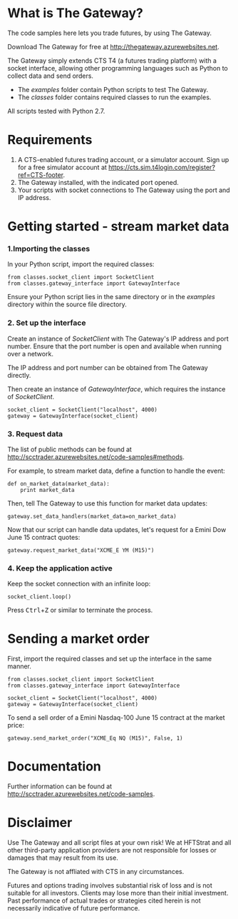 What is The Gateway?
===
The code samples here lets you trade futures, by using The Gateway.

Download The Gateway for free at http://thegateway.azurewebsites.net.

The Gateway simply extends CTS T4 (a futures trading platform) with a socket interface, allowing other programming languages such as Python to collect data and send orders.

- The *examples* folder contain Python scripts to test The Gateway.
- The *classes* folder contains required classes to run the examples.

All scripts tested with Python 2.7.

Requirements
===
1. A CTS-enabled futures trading account, or a simulator account. Sign up for a free simulator account at https://cts.sim.t4login.com/register?ref=CTS-footer.
2. The Gateway installed, with the indicated port opened.
3. Your scripts with socket connections to The Gateway using the port and IP address.

Getting started - stream market data
===
### 1.Importing the classes ###
In your Python script, import the required classes: 
```
from classes.socket_client import SocketClient
from classes.gateway_interface import GatewayInterface
```
Ensure your Python script lies in the same directory or in the *examples* directory within the source file directory. 

### 2. Set up the interface ###
Create an instance of *SocketClient* with The Gateway's IP address and port number. Ensure that the port number is open and available when running over a network.

The IP address and port number can be obtained from The Gateway directly.

Then create an instance of *GatewayInterface*, which requires the instance of *SocketClient*. 

```
socket_client = SocketClient("localhost", 4000)
gateway = GatewayInterface(socket_client)
```

### 3. Request data ###
The list of public methods can be found at http://scctrader.azurewebsites.net/code-samples#methods.

For example, to stream market data, define a function to handle the event:
```
def on_market_data(market_data):
    print market_data
```

Then, tell The Gateway to use this function for market data updates:
```
gateway.set_data_handlers(market_data=on_market_data)
```

Now that our script can handle data updates, let's request for a Emini Dow June 15 contract quotes:
```
gateway.request_market_data("XCME_E YM (M15)")
```

### 4. Keep the application active ###
Keep the socket connection with an infinite loop:
```
socket_client.loop()
```
Press <kbd>Ctrl</kbd>+<kbd>Z</kbd> or similar to terminate the process.


Sending a market order
===
First, import the required classes and set up the interface in the same manner.
```
from classes.socket_client import SocketClient
from classes.gateway_interface import GatewayInterface

socket_client = SocketClient("localhost", 4000)
gateway = GatewayInterface(socket_client)
```
To send a sell order of a Emini Nasdaq-100 June 15 contract at the market price:
```
gateway.send_market_order("XCME_Eq NQ (M15)", False, 1)
```

Documentation
===
Further information can be found at http://scctrader.azurewebsites.net/code-samples.

Disclaimer
===
Use The Gateway and all script files at your own risk! We at HFTStrat and all other third-party application providers are not responsible for losses or damages that may result from its use. 

The Gateway is not affliated with CTS in any circumstances. 

Futures and options trading involves substantial risk of loss and is not suitable for all investors. Clients may lose more than their initial investment. Past performance of actual trades or strategies cited herein is not necessarily indicative of future performance. 








